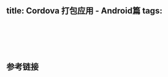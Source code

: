 title: Cordova 打包应用 - Android篇
tags:
---

<!-- more -->

##
```
```

##
```
```

##
```
```

## 参考链接
[]()
[]()